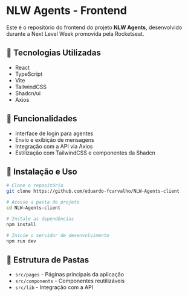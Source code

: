 # NLW Agents - Frontend

Este é o repositório do frontend do projeto **NLW Agents**, desenvolvido durante a Next Level Week promovida pela Rocketseat.

## 🧰 Tecnologias Utilizadas

- React
- TypeScript
- Vite
- TailwindCSS
- Shadcn/ui
- Axios

## 🎯 Funcionalidades

- Interface de login para agentes
- Envio e exibição de mensagens
- Integração com a API via Axios
- Estilização com TailwindCSS e componentes da Shadcn

## 🔧 Instalação e Uso

```bash
# Clone o repositório
git clone https://github.com/eduardo-fcarvalho/NLW-Agents-client

# Acesse a pasta do projeto
cd NLW-Agents-client

# Instale as dependências
npm install

# Inicie o servidor de desenvolvimento
npm run dev
```

## 📁 Estrutura de Pastas

- `src/pages` - Páginas principais da aplicação
- `src/components` - Componentes reutilizáveis
- `src/lib` - Integração com a API
